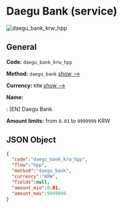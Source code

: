 
# Daegu Bank (service) 
![daegu_bank_krw_hpp](https://static.openfintech.io/payment_methods/daegu_bank_krw_hpp/logo.svg?w=400&c=v0.59.26#w200)  

## General 
 
**Code:** `daegu_bank_krw_hpp` 
 
**Method:** `daegu_bank` 
 [show -->](/payment-methods/daegu_bank/) 
 
**Currency:** `KRW` [show -->](/currencies/KRW/) 
 
**Name:** 
 
:	[EN] Daegu Bank 
 
**Amount limits:** from `0.01` to `9999999` KRW 

## JSON Object 

```json
{
  "code":"daegu_bank_krw_hpp",
  "flow":"hpp",
  "method":"daegu_bank",
  "currency":"KRW",
  "fields":null,
  "amount_min":0.01,
  "amount_max":9999999
}
```  
